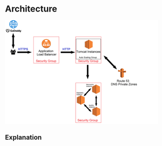 # Architecture

![alt text](https://github.com/erikGav/devops-training/blob/main/Lift%26Shift/Architecture.png?raw=true)

## Explanation